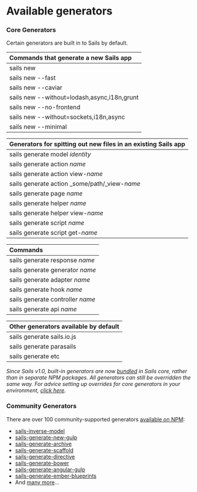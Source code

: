 # Available generators

### Core Generators

Certain generators are built in to Sails by default.

| Commands that generate a new Sails app
|:-----------------------------------|
| sails new 
| sails new --fast
| sails new --caviar
| sails new --without=lodash,async,i18n,grunt
| sails new --no-frontend
| sails new --without=sockets,i18n,async
| sails new --minimal


| Generators for spitting out new files in an existing Sails app
|:-----------------------------------|
| sails generate model _identity_
| sails generate action _name_
| sails generate action view-_name_
| sails generate action _some/path/_view-_name_
| sails generate page _name_
| sails generate helper _name_
| sails generate helper view-_name_
| sails generate script _name_
| sails generate script get-_name_


| Commands
|:-----------------------------------|
| sails generate response _name_
| sails generate generator _name_
| sails generate adapter _name_
| sails generate hook _name_
| sails generate controller _name_
| sails generate api _name_

| Other generators available by default
|:-----------------------------------|
| sails generate sails.io.js
| sails generate parasails
| sails generate etc


_Since Sails v1.0, built-in generators are now [bundled](https://npmjs.com/package/sails-generate) in Sails core, rather than in separate NPM packages.  All generators can still be overridden the same way.  For advice setting up overrides for core generators in your environment, [click here](https://sailsjs.com/support)._


### Community Generators

There are over 100 community-supported generators [available on NPM](https://www.npmjs.com/search?q=sails+generate):

+ [sails-inverse-model](https://github.com/juliandavidmr/sails-inverse-model)
+ [sails-generate-new-gulp](https://github.com/Karnith/sails-generate-new-gulp)
+ [sails-generate-archive](https://github.com/jaumard/sails-generate-archive)
+ [sails-generate-scaffold](https://github.com/irlnathan/sails-generate-scaffold)
+ [sails-generate-directive](https://github.com/balderdashy/sails-generate-directive)
+ [sails-generate-bower](https://github.com/smies/sails-generate-bower)
+ [sails-generate-angular-gulp](https://github.com/Karnith/sails-generate-angular-gulp)
+ [sails-generate-ember-blueprints](https://github.com/mphasize/sails-generate-ember-blueprints)
+ And [many more](https://www.npmjs.com/search?q=sails+generate)...


<docmeta name="displayName" value="Available generators">
